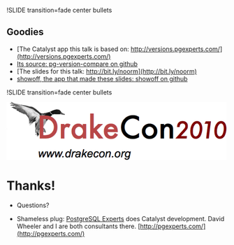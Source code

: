 !SLIDE transition=fade center bullets

## Goodies ##

* [The Catalyst app this talk is based on:  http://versions.pgexperts.com/](http://versions.pgexperts.com/)
* [Its source:  pg-version-compare on github](http://github.com/qdw/pg-version-compare)
* [The slides for this talk:  http://bit.ly/noorm](http://bit.ly/noorm)
* [showoff, the app that made these slides:  showoff on github](http://github.com/schacon/showoff)

!SLIDE transition=fade center bullets

![Drakecon 2010:  Drake at the Drake!](drakeconlogo.png)

# Thanks! #

* Questions?

* Shameless plug:  [PostgreSQL Experts](http://pgexperts.com/) does Catalyst development.
David Wheeler and I are both consultants there.  [http://pgexperts.com/](http://pgexperts.com/)

